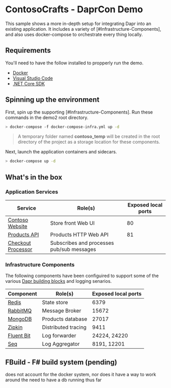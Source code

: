 # ContosoCrafts - DaprCon Demo
This sample shows a more in-depth setup for integrating Dapr into an existing application. It includes a variety of [#Infrastructure-Components], and also uses docker-compose to orchestrate every thing locally.

## Requirements
You'll need to have the follow installed to propperly run the demo.
- [Docker](https://www.docker.com/get-started)
- [Visual Studio Code](https://code.visualstudio.com/Download)
- [.NET Core SDK](https://dotnet.microsoft.com/download)

## Spinning up the environment

First, spin up the supporting [#Infrastructure-Components]. Run these commands in the demo2 root directory.

```bash
> docker-compose -f docker-compose-infra.yml up -d
```
> A temporary folder named **contoso_temp** will be created in the root directory of the project as a storage location for these components.

Next, launch the application containers and sidecars.

```bash
> docker-compose up -d
```

## What's in the box

### Application Services
Service   | Role(s) | Exposed local ports
----------|---------|----------------------------------------
[Contoso Website](src/ContosoCrafts.WebSite) | Store front Web UI | 80
[Products API](src/ContosoCrafts.ProductsApi) | Products HTTP Web API | 81
[Checkout Processor](src/ContosoCrafts.CheckoutProcessor) | Subscribes and processes pub/sub messages |

### Infrastructure Components
The following components have been configuired to support some of the various [Dapr building blocks](https://docs.dapr.io/developing-applications/building-blocks/) and logging senarios.

Component | Role(s) | Exposed local ports
----------|---------|----------------------------------------
[Redis](https://redis.io/)| State store | 6379
[RabbitMQ](https://www.rabbitmq.com/)| Message Broker | 15672
[MongoDB](https://docs.mongodb.com/)| Products database | 27017
[Zipkin](https://zipkin.io/)| Distributed tracing | 9411
[Fluent Bit](https://fluentbit.io/)| Log forwarder | 24224, 24220
[Seq](https://datalust.co/seq)  | Log Aggregator | 8191, 12201


## FBuild - F# build system (pending)

does not account for the docker system, nor does it have a way to work around the need to have a db running thus far